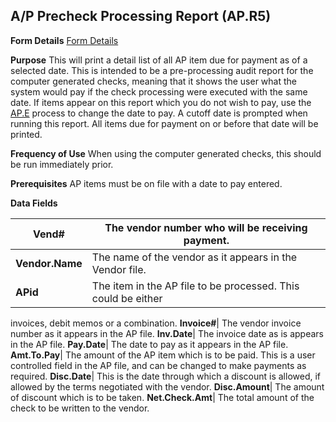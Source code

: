 ## A/P Precheck Processing Report (AP.R5)
<PageHeader />

**Form Details**
[Form Details](../AP-R5-1/README.md)

**Purpose**
This will print a detail list of all AP item due for payment as of a selected
date. This is intended to be a pre-processing audit report for the computer
generated checks, meaning that it shows the user what the system would pay if
the check processing were executed with the same date. If items appear on this
report which you do not wish to pay, use the [AP.E](../AP-E/README.md) process to
change the date to pay. A cutoff date is prompted when running this report.
All items due for payment on or before that date will be printed.

**Frequency of Use**
When using the computer generated checks, this should be run immediately
prior.

**Prerequisites**
AP items must be on file with a date to pay entered.

**Data Fields**

| **Vend#**       | The vendor number who will be receiving payment.              |
| --------------- | ------------------------------------------------------------- |
| **Vendor.Name** | The name of the vendor as it appears in the Vendor file.      |
| **APid**        | The item in the AP file to be processed. This could be either |
invoices, debit memos or a combination.
**Invoice#**|  The vendor invoice number as it appears in the AP file.
**Inv.Date**|  The invoice date as is appears in the AP file.
**Pay.Date**|  The date to pay as it appears in the AP file.
**Amt.To.Pay**|  The amount of the AP item which is to be paid. This is a user
controlled field in the AP file, and can be changed to make payments as
required.
**Disc.Date**|  This is the date through which a discount is allowed, if
allowed by the terms negotiated with the vendor.
**Disc.Amount**|  The amount of discount which is to be taken.
**Net.Check.Amt**|  The total amount of the check to be written to the vendor.

<badge text= "Version 8.10.57 " vertical="middle" />

<PageFooter />
